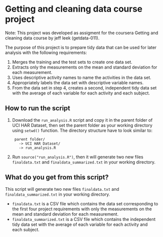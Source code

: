 Getting and cleaning data course project
=====================

Note: This project was developed as assigment for the coursera Getting and cleaning data course by jeff leek (getdata-011). 

The purpose of this project is to prepare tidy data that can be used for later analysis with the following requirements:

1. Merges the training and the test sets to create one data set.
2. Extracts only the measurements on the mean and standard deviation for each measurement. 
3. Uses descriptive activity names to name the activities in the data set.
4. Appropriately labels the data set with descriptive variable names.
5. From the data set in step 4, creates a second, independent tidy data set with the average of each variable for each activity and each subject.

## How to run the script
1. Download the ```run_analysis.R``` script and copy it in the parent folder of UCI HAR Dataset, then set the parent folder as your working directory using ```setwd()``` function.
  The directory structure have to look similar to:

        parent folder/
          -> UCI HAR Dataset/
          -> run_analysis.R
2.  Run ```source("run_analysis.R")```, then it will generate two new files ```finaldata.txt``` and ```finaldata_summarized.txt``` in your working directory.

## What do you get from this script?
This script will generate two new files ```finaldata.txt``` and ```finaldata_summarized.txt``` in your working directory.

* ```finaldata.txt``` is a CSV file which contains the data set corresponding to the first four project requirements with only the measurements on the mean and standard deviation for each measurement.
* ```finaldata_summarized.txt``` is a CSV file which contains the independent tidy data set with the average of each variable for each activity and each subject.
